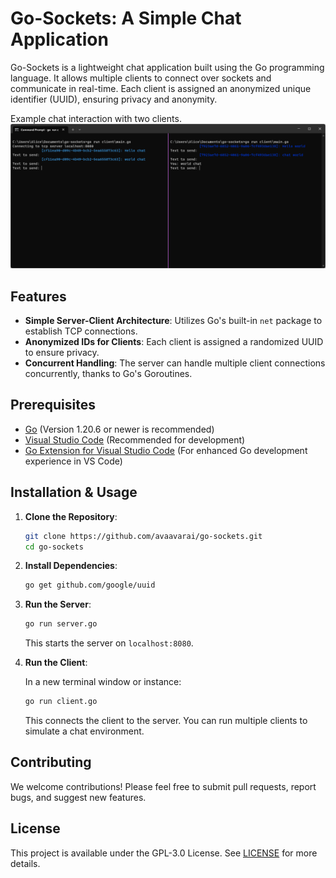 # Go-Sockets: A Simple Chat Application

Go-Sockets is a lightweight chat application built using the Go programming language. It allows multiple clients to connect over sockets and communicate in real-time. Each client is assigned an anonymized unique identifier (UUID), ensuring privacy and anonymity.

Example chat interaction with two clients.
![Example chat interaction](ex1.png)

## Features

- **Simple Server-Client Architecture**: Utilizes Go's built-in `net` package to establish TCP connections.
- **Anonymized IDs for Clients**: Each client is assigned a randomized UUID to ensure privacy.
- **Concurrent Handling**: The server can handle multiple client connections concurrently, thanks to Go's Goroutines.

## Prerequisites

- [Go](https://golang.org/dl/) (Version 1.20.6 or newer is recommended)
- [Visual Studio Code](https://code.visualstudio.com/) (Recommended for development)
- [Go Extension for Visual Studio Code](https://marketplace.visualstudio.com/items?itemName=golang.Go) (For enhanced Go development experience in VS Code)

## Installation & Usage

1. **Clone the Repository**:

   ```bash
   git clone https://github.com/avaavarai/go-sockets.git
   cd go-sockets
   ```

2. **Install Dependencies**:

   ```bash
   go get github.com/google/uuid
   ```

3. **Run the Server**:

   ```bash
   go run server.go
   ```

   This starts the server on `localhost:8080`.

4. **Run the Client**:

   In a new terminal window or instance:

   ```bash
   go run client.go
   ```

   This connects the client to the server. You can run multiple clients to simulate a chat environment.

## Contributing

We welcome contributions! Please feel free to submit pull requests, report bugs, and suggest new features.

## License

This project is available under the GPL-3.0 License. See [LICENSE](./LICENSE) for more details.
